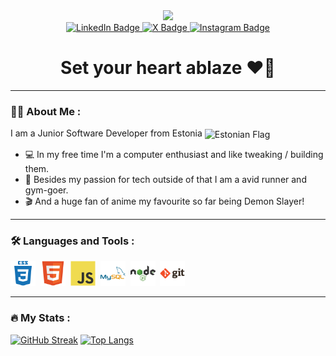 <div id="header" align="center">
  <img src="https://i.giphy.com/media/v1.Y2lkPTc5MGI3NjExdG9vNjR0NXFhOXhwZjQ4Z3R2Ym1ueHI2ZXJrOXh4OGltazcwZ2lvcSZlcD12MV9pbnRlcm5hbF9naWZfYnlfaWQmY3Q9Zw/tEcIyVc6ukQV2eb86t/giphy.gif" width="200"/>
  
<div id="badges">
  <a href="https://www.linkedin.com/in/kaspar-pavel-3332142a6/">
    <img src="https://img.shields.io/badge/LinkedIn-blue?style=for-the-badge&logo=linkedin&logoColor=white" alt="LinkedIn Badge"/>
  </a>
  <a href="https://x.com/pvlmedia">
    <img src="https://img.shields.io/badge/X(Twitter)-000000?style=for-the-badge&logo=twitter&logoColor=white" alt="X Badge"/>
  </a>
  <a href="https://www.instagram.com/__tuvi9__/">
    <img src="https://img.shields.io/badge/Instagram-E4405F?style=for-the-badge&logo=instagram&logoColor=white" alt="Instagram Badge"/>
  </a>
</div>
<h1>
  Set your heart ablaze ❤️‍🔥
</h1>
</div>

---
### :man_technologist: About Me :
I am a Junior Software Developer from Estonia <img src="https://upload.wikimedia.org/wikipedia/commons/8/8f/Flag_of_Estonia.svg" alt="Estonian Flag" style="width:16px;height:auto;vertical-align:middle;"/>
- 💻 In my free time I'm a computer enthusiast and like tweaking / building them.
- 🏃 Besides my passion for tech outside of that I am a avid runner and gym-goer.
- 🎬 And a huge fan of anime my favourite so far being Demon Slayer!


---
### :hammer_and_wrench: Languages and Tools :
<div>
  <img src="https://github.com/devicons/devicon/blob/master/icons/css3/css3-plain-wordmark.svg"  title="CSS3" alt="CSS" width="40" height="40"/>&nbsp;
  <img src="https://github.com/devicons/devicon/blob/master/icons/html5/html5-original.svg" title="HTML5" alt="HTML" width="40" height="40"/>&nbsp;
  <img src="https://github.com/devicons/devicon/blob/master/icons/javascript/javascript-original.svg" title="JavaScript" alt="JavaScript" width="40" height="40"/>&nbsp;
  <img src="https://github.com/devicons/devicon/blob/master/icons/mysql/mysql-original-wordmark.svg" title="MySQL"  alt="MySQL" width="40" height="40"/>&nbsp;
  <img src="https://github.com/devicons/devicon/blob/master/icons/nodejs/nodejs-original-wordmark.svg" title="NodeJS" alt="NodeJS" width="40" height="40"/>&nbsp;
  <img src="https://github.com/devicons/devicon/blob/master/icons/git/git-original-wordmark.svg" title="Git" **alt="Git" width="40" height="40"/>
</div>

---
### :fire: My Stats :
[![GitHub Streak](https://github-readme-streak-stats.herokuapp.com?user=tuvi9&theme=shadow-orange&date_format=M%20j%5B%2C%20Y%5D&card_width=600)](https://git.io/streak-stats)
[![Top Langs](https://github-readme-stats.vercel.app/api/top-langs/?username=Tuvi9&layout=compact&theme=dark&bg_color=0d1117&border_color=FF6600&text_color=ffffff)](https://github.com/anuraghazra/github-readme-stats)








